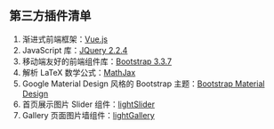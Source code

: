 ## 第三方插件清单

1. 渐进式前端框架：[Vue.js](https://vuejs.org/)
1. JavaScript 库：[JQuery 2.2.4](http://www.bootcdn.cn/jquery/)
2. 移动端友好的前端组件库：[Bootstrap 3.3.7](http://www.bootcdn.cn/bootstrap/)
3. 解析 LaTeX 数学公式：[MathJax](http://www.bootcdn.cn/mathjax/)
4. Google Material Design 风格的 Bootstrap 主题：[Bootstrap Material Design](http://www.bootcdn.cn/bootstrap-material-design/)
5. 首页展示图片 Slider 组件：[lightSlider](http://sachinchoolur.github.io/lightslider/index.html)
7. Gallery 页面图片墙组件：[lightGallery](http://sachinchoolur.github.io/lightGallery/)